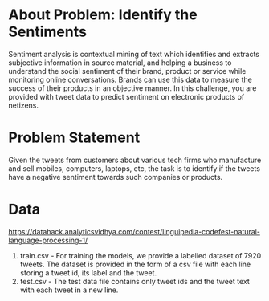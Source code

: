 # About Problem: Identify the Sentiments
Sentiment analysis is contextual mining of text which identifies and extracts subjective information in source material, and helping a business to understand the social sentiment of their brand, product or service while monitoring online conversations. Brands can use this data to measure the success of their products in an objective manner. In this challenge, you are provided with tweet data to predict sentiment on electronic products of netizens.

# Problem Statement
Given the tweets from customers about various tech firms who manufacture and sell mobiles, computers, laptops, etc, the task is to identify if the tweets have a negative sentiment towards such companies or products.
# Data
https://datahack.analyticsvidhya.com/contest/linguipedia-codefest-natural-language-processing-1/

1. train.csv - For training the models, we provide a labelled dataset of 7920 tweets. The dataset is provided in the form of a csv file with each line storing a tweet id, its label and the tweet.
2. test.csv - The test data file contains only tweet ids and the tweet text with each tweet in a new line.
